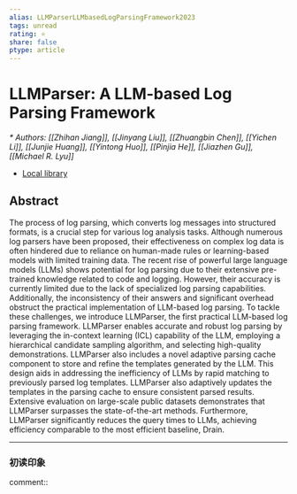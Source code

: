 ```yaml
---
alias: LLMParserLLMbasedLogParsingFramework2023
tags: unread
rating: ⭐
share: false
ptype: article
---
```


# LLMParser: A LLM-based Log Parsing Framework
<cite>* Authors: [[Zhihan Jiang]], [[Jinyang Liu]], [[Zhuangbin Chen]], [[Yichen Li]], [[Junjie Huang]], [[Yintong Huo]], [[Pinjia He]], [[Jiazhen Gu]], [[Michael R. Lyu]]</cite>


* [Local library](zotero://select/items/1_X8VIM79A)

## Abstract

The process of log parsing, which converts log messages into structured formats, is a crucial step for various log analysis tasks. Although numerous log parsers have been proposed, their effectiveness on complex log data is often hindered due to reliance on human-made rules or learning-based models with limited training data. The recent rise of powerful large language models (LLMs) shows potential for log parsing due to their extensive pre-trained knowledge related to code and logging. However, their accuracy is currently limited due to the lack of specialized log parsing capabilities. Additionally, the inconsistency of their answers and significant overhead obstruct the practical implementation of LLM-based log parsing. To tackle these challenges, we introduce LLMParser, the first practical LLM-based log parsing framework. LLMParser enables accurate and robust log parsing by leveraging the in-context learning (ICL) capability of the LLM, employing a hierarchical candidate sampling algorithm, and selecting high-quality demonstrations. LLMParser also includes a novel adaptive parsing cache component to store and refine the templates generated by the LLM. This design aids in addressing the inefficiency of LLMs by rapid matching to previously parsed log templates. LLMParser also adaptively updates the templates in the parsing cache to ensure consistent parsed results. Extensive evaluation on large-scale public datasets demonstrates that LLMParser surpasses the state-of-the-art methods. Furthermore, LLMParser significantly reduces the query times to LLMs, achieving efficiency comparable to the most efficient baseline, Drain.


***

### 初读印象

comment:: 


